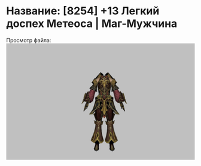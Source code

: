 # Название: [8254] +13 Легкий доспех Метеоса | Маг-Мужчина

Просмотр файла:
![p040030.png](p040030.png)
